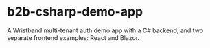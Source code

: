 # b2b-csharp-demo-app
A Wristband multi-tenant auth demo app with a C# backend, and two separate frontend examples: React and Blazor.
